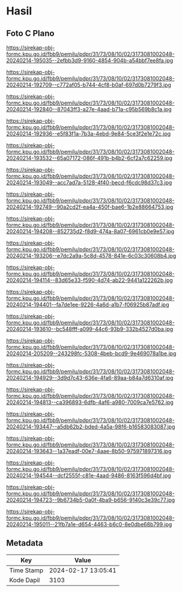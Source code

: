 # Hasil

## Foto C Plano

https://sirekap-obj-formc.kpu.go.id/fbb9/pemilu/pdpr/31/73/08/10/02/3173081002048-20240214-195035--2efbb3d9-9160-4854-904b-a54bbf7ee8fa.jpg

https://sirekap-obj-formc.kpu.go.id/fbb9/pemilu/pdpr/31/73/08/10/02/3173081002048-20240214-192709--c772af05-b744-4cf8-b0af-697d0b7279f3.jpg

https://sirekap-obj-formc.kpu.go.id/fbb9/pemilu/pdpr/31/73/08/10/02/3173081002048-20240214-192840--87043ff3-a27e-4aad-b71a-c95b569b8c1a.jpg

https://sirekap-obj-formc.kpu.go.id/fbb9/pemilu/pdpr/31/73/08/10/02/3173081002048-20240214-192936--e5f83f1a-7b3a-4ebd-9e84-5ce3f2e1e72c.jpg

https://sirekap-obj-formc.kpu.go.id/fbb9/pemilu/pdpr/31/73/08/10/02/3173081002048-20240214-193532--65a07172-086f-491b-b4b2-6cf2a7c62259.jpg

https://sirekap-obj-formc.kpu.go.id/fbb9/pemilu/pdpr/31/73/08/10/02/3173081002048-20240214-193049--acc7ad7a-5128-4f40-becd-f6cdc98d37c3.jpg

https://sirekap-obj-formc.kpu.go.id/fbb9/pemilu/pdpr/31/73/08/10/02/3173081002048-20240214-192749--90a2cd2f-ea4a-450f-bae6-1b2e88664753.jpg

https://sirekap-obj-formc.kpu.go.id/fbb9/pemilu/pdpr/31/73/08/10/02/3173081002048-20240214-194208--852735d2-f8d9-474a-8a07-6961cb0e9e57.jpg

https://sirekap-obj-formc.kpu.go.id/fbb9/pemilu/pdpr/31/73/08/10/02/3173081002048-20240214-193206--e7dc2a9a-5c8d-4578-841e-6c03c30608b4.jpg

https://sirekap-obj-formc.kpu.go.id/fbb9/pemilu/pdpr/31/73/08/10/02/3173081002048-20240214-194114--83d65e33-f590-4d74-ab22-9441a122262b.jpg

https://sirekap-obj-formc.kpu.go.id/fbb9/pemilu/pdpr/31/73/08/10/02/3173081002048-20240214-194401--fa7de1ee-9226-4a6d-a1b7-f06925b87adf.jpg

https://sirekap-obj-formc.kpu.go.id/fbb9/pemilu/pdpr/31/73/08/10/02/3173081002048-20240214-193610--bc548fff-a099-44c6-93b9-332b4527d0ba.jpg

https://sirekap-obj-formc.kpu.go.id/fbb9/pemilu/pdpr/31/73/08/10/02/3173081002048-20240214-205209--243298fc-5308-4beb-bcd9-9e469078a1be.jpg

https://sirekap-obj-formc.kpu.go.id/fbb9/pemilu/pdpr/31/73/08/10/02/3173081002048-20240214-194929--3d9d7c43-636e-4fa6-89aa-b84a7d6310af.jpg

https://sirekap-obj-formc.kpu.go.id/fbb9/pemilu/pdpr/31/73/08/10/02/3173081002048-20240214-194813--ca396893-6dfb-4af6-a980-7009ca7e5762.jpg

https://sirekap-obj-formc.kpu.go.id/fbb9/pemilu/pdpr/31/73/08/10/02/3173081002048-20240214-193447--a5db62b2-bded-4a5a-98f6-b16583083087.jpg

https://sirekap-obj-formc.kpu.go.id/fbb9/pemilu/pdpr/31/73/08/10/02/3173081002048-20240214-193643--1a37eadf-00e7-4aae-8b50-975971897316.jpg

https://sirekap-obj-formc.kpu.go.id/fbb9/pemilu/pdpr/31/73/08/10/02/3173081002048-20240214-194544--dcf2555f-c81e-4aad-9486-8163f596d4bf.jpg

https://sirekap-obj-formc.kpu.go.id/fbb9/pemilu/pdpr/31/73/08/10/02/3173081002048-20240214-194723--9b6734b5-0a0f-4ba9-b656-9140c3e39c77.jpg

https://sirekap-obj-formc.kpu.go.id/fbb9/pemilu/pdpr/31/73/08/10/02/3173081002048-20240214-195011--21fb7a1e-d654-4463-b6c0-8e0dbe68b799.jpg


## Metadata

| Key        | Value               |
| ---------- | ------------------- |
| Time Stamp | 2024-02-17 13:05:41 |
| Kode Dapil | 3103                |



